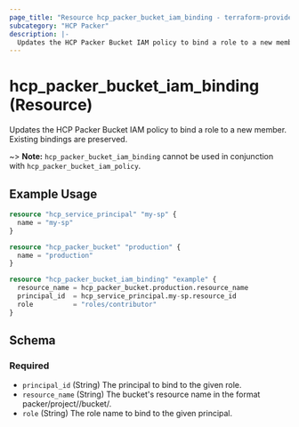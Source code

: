 ```yaml
---
page_title: "Resource hcp_packer_bucket_iam_binding - terraform-provider-hcp"
subcategory: "HCP Packer"
description: |-
  Updates the HCP Packer Bucket IAM policy to bind a role to a new member. Existing bindings are preserved.
---
```


# hcp_packer_bucket_iam_binding (Resource)

Updates the HCP Packer Bucket IAM policy to bind a role to a new member. Existing bindings are preserved.

~> **Note:** `hcp_packer_bucket_iam_binding` cannot be used in conjunction with
`hcp_packer_bucket_iam_policy`.

## Example Usage

```terraform
resource "hcp_service_principal" "my-sp" {
  name = "my-sp"
}

resource "hcp_packer_bucket" "production" {
  name = "production"
}

resource "hcp_packer_bucket_iam_binding" "example" {
  resource_name = hcp_packer_bucket.production.resource_name
  principal_id  = hcp_service_principal.my-sp.resource_id
  role          = "roles/contributor"
}
```

<!-- schema generated by tfplugindocs -->
## Schema

### Required

- `principal_id` (String) The principal to bind to the given role.
- `resource_name` (String) The bucket's resource name in the format packer/project/<project ID>/bucket/<bucket name>.
- `role` (String) The role name to bind to the given principal.
